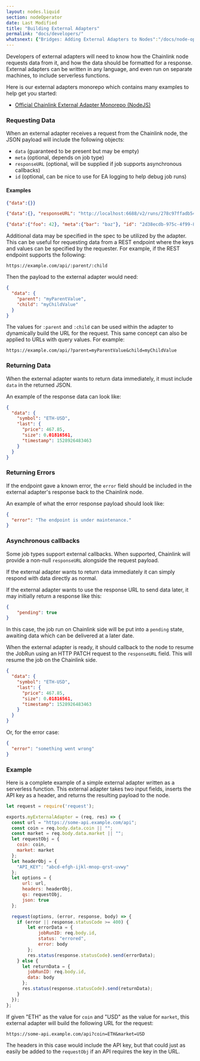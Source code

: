 ```yaml
---
layout: nodes.liquid
section: nodeOperator
date: Last Modified
title: "Building External Adapters"
permalink: "docs/developers/"
whatsnext: {"Bridges: Adding External Adapters to Nodes":"/docs/node-operators/"}
---
```

Developers of external adapters will need to know how the Chainlink node requests data from it, and how the data should be formatted for a response. External adapters can be written in any language, and even run on separate machines, to include serverless functions.

Here is our external adapters monorepo which contains many examples to help get you started:

* <a href="https://github.com/smartcontractkit/external-adapters-js" target="_blank">Official Chainlink External Adapter Monorepo (NodeJS)</a>

### Requesting Data

When an external adapter receives a request from the Chainlink node, the JSON payload will include the following objects:

- `data` (guaranteed to be present but may be empty)
- `meta` (optional, depends on job type)
- `responseURL` (optional, will be supplied if job supports asynchronous callbacks)
- `id` (optional, can be nice to use for EA logging to help debug job runs)

#### Examples

```json
{"data":{}}
```

```json
{"data":{}, "responseURL": "http://localhost:6688/v2/runs/278c97ffadb54a5bbb93cfec5f7b5503"}
```

```json
{"data":{"foo": 42}, "meta":{"bar": "baz"}, "id": "2d38ecdb-975c-4f99-801c-b916a429947c"}
```

Additional data may be specified in the spec to be utilized by the adapter. This can be useful for requesting data from a REST endpoint where the keys and values can be specified by the requester. For example, if the REST endpoint supports the following:

```
https://example.com/api/:parent/:child
```

Then the payload to the external adapter would need:

```json
{
  "data": {
    "parent": "myParentValue",
    "child": "myChildValue"
  }
}
```

The values for `:parent` and `:child` can be used within the adapter to dynamically build the URL for the request. This same concept can also be applied to URLs with query values. For example:

```
https://example.com/api/?parent=myParentValue&child=myChildValue
```

### Returning Data

When the external adapter wants to return data immediately, it must include `data` in the returned JSON.

An example of the response data can look like:

```json
{
  "data": {
    "symbol": "ETH-USD",
    "last": {
      "price": 467.85,
      "size": 0.01816561,
      "timestamp": 1528926483463
    }
  }
}
```

### Returning Errors

If the endpoint gave a known error, the `error` field should be included in the external adapter's response back to the Chainlink node.

An example of what the error response payload should look like:

```json
{
  "error": "The endpoint is under maintenance."
}
```

### Asynchronous callbacks

Some job types support external callbacks. When supported, Chainlink will provide a non-null `responseURL` alongside the request payload.

If the external adapter wants to return data immediately it can simply respond with data directly as normal.

If the external adapter wants to use the response URL to send data later, it may initially return a response like this:

```json
{
    "pending": true
}
```

In this case, the job run on Chainlink side will be put into a `pending` state, awaiting data which can be delivered at a later date.

When the external adapter is ready, it should callback to the node to resume the JobRun using an HTTP PATCH request to the `responseURL` field. This will resume the job on the Chainlink side.


```json
{
  "data": {
    "symbol": "ETH-USD",
    "last": {
      "price": 467.85,
      "size": 0.01816561,
      "timestamp": 1528926483463
    }
  }
}
```

Or, for the error case:

```json
{
  "error": "something went wrong"
}
```

### Example

Here is a complete example of a simple external adapter written as a serverless function. This external adapter takes two input fields, inserts the API key as a header, and returns the resulting payload to the node.

```javascript External Adapter
let request = require('request');

exports.myExternalAdapter = (req, res) => {
  const url = "https://some-api.example.com/api";
  const coin = req.body.data.coin || "";
  const market = req.body.data.market || "";
  let requestObj = {
    coin: coin,
    market: market
  };
  let headerObj = {
    "API_KEY": "abcd-efgh-ijkl-mnop-qrst-uvwy"
  };
  let options = {
      url: url,
      headers: headerObj,
      qs: requestObj,
      json: true
  };

  request(options, (error, response, body) => {
    if (error || response.statusCode >= 400) {
        let errorData = {
            jobRunID: req.body.id,
            status: "errored",
            error: body
        };
        res.status(response.statusCode).send(errorData);
    } else {
      let returnData = {
        jobRunID: req.body.id,
        data: body
      };
      res.status(response.statusCode).send(returnData);
    }
  });
};
```

If given "ETH" as the value for `coin` and "USD" as the value for `market`, this external adapter will build the following URL for the request:

```
https://some-api.example.com/api?coin=ETH&market=USD
```

The headers in this case would include the API key, but that could just as easily be added to the `requestObj` if an API requires the key in the URL.
